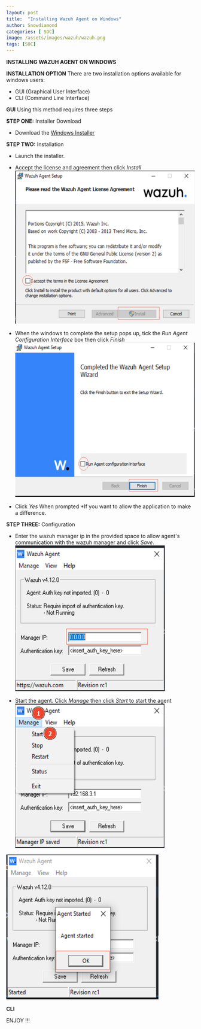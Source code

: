 ```yaml
---
layout: post
title:  "Installing Wazuh Agent on Windows"
author: Snowdiamond
categories: [ SOC]
image: /assets/images/wazuh/wazuh.png
tags: [SOC]
---
```

**INSTALLING WAZUH AGENT ON WINDOWS**

**INSTALLATION OPTION**
There are two installation options available for windows users:
- GUI (Graphical User Interface)
- CLI (Command Line Interface)


**GUI**
Using this method requires three steps

**STEP ONE:** Installer Download

- Download the [Windows Installer](https://packages.wazuh.com/4.x/windows/wazuh-agent-4.12.0-1.msi) 

**STEP TWO:** Installation

- Launch the installer.

- Accept the license and agreement then click *Install*
!["wazuh"](/assets/images/wazuh/windows-agent-installer.png)

- When the windows to complete the setup pops up, tick the *Run Agent Configuration Interface* box then click *Finish*
!["Wazuh"](/assets/images/wazuh/windows-agent-installer-config-select.png)

- Click *Yes* When prompted *If you want to allow the application to make a difference.

**STEP THREE:** Configuration
- Enter the wazuh manager ip in the provided space to allow agent's communication with the wazuh manager and click *Save*.
!["Wazuh"](/assets/images/wazuh/wazuh-agent-manager-ip-config.png)

- Start the agent. Click *Manage* then click *Start* to start the agent
!["Wazuh"](/assets/images/wazuh/wazuh-agent-start.png)

!["Wazuh"](/assets/images/wazuh/agent-start-confirmation-windows.png)

**CLI**

ENJOY !!!